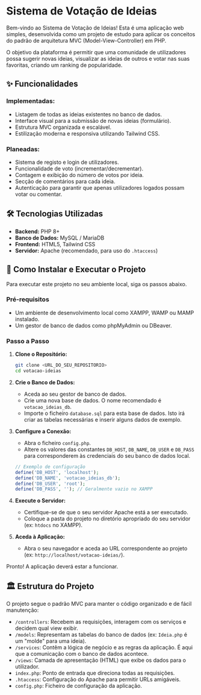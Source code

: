 # Sistema de Votação de Ideias

Bem-vindo ao Sistema de Votação de Ideias! Esta é uma aplicação web simples, desenvolvida como um projeto de estudo para aplicar os conceitos do padrão de arquitetura MVC (Model-View-Controller) em PHP.

O objetivo da plataforma é permitir que uma comunidade de utilizadores possa sugerir novas ideias, visualizar as ideias de outros e votar nas suas favoritas, criando um ranking de popularidade.

## ✨ Funcionalidades

### Implementadas:
- Listagem de todas as ideias existentes no banco de dados.
- Interface visual para a submissão de novas ideias (formulário).
- Estrutura MVC organizada e escalável.
- Estilização moderna e responsiva utilizando Tailwind CSS.

### Planeadas:
- Sistema de registo e login de utilizadores.
- Funcionalidade de voto (incrementar/decrementar).
- Contagem e exibição do número de votos por ideia.
- Secção de comentários para cada ideia.
- Autenticação para garantir que apenas utilizadores logados possam votar ou comentar.

## 🛠️ Tecnologias Utilizadas

- **Backend:** PHP 8+
- **Banco de Dados:** MySQL / MariaDB
- **Frontend:** HTML5, Tailwind CSS
- **Servidor:** Apache (recomendado, para uso do `.htaccess`)

## 🚀 Como Instalar e Executar o Projeto

Para executar este projeto no seu ambiente local, siga os passos abaixo.

### Pré-requisitos
- Um ambiente de desenvolvimento local como XAMPP, WAMP ou MAMP instalado.
- Um gestor de banco de dados como phpMyAdmin ou DBeaver.

### Passo a Passo

1.  **Clone o Repositório:**
    ```bash
    git clone <URL_DO_SEU_REPOSITORIO>
    cd votacao-ideias
    ```

2.  **Crie o Banco de Dados:**
    - Aceda ao seu gestor de banco de dados.
    - Crie uma nova base de dados. O nome recomendado é `votacao_ideias_db`.
    - Importe o ficheiro `database.sql` para esta base de dados. Isto irá criar as tabelas necessárias e inserir alguns dados de exemplo.

3.  **Configure a Conexão:**
    - Abra o ficheiro `config.php`.
    - Altere os valores das constantes `DB_HOST`, `DB_NAME`, `DB_USER` e `DB_PASS` para corresponderem às credenciais do seu banco de dados local.

    ```php
    // Exemplo de configuração
    define('DB_HOST', 'localhost');
    define('DB_NAME', 'votacao_ideias_db');
    define('DB_USER', 'root');
    define('DB_PASS', ''); // Geralmente vazio no XAMPP
    ```

4.  **Execute o Servidor:**
    - Certifique-se de que o seu servidor Apache está a ser executado.
    - Coloque a pasta do projeto no diretório apropriado do seu servidor (ex: `htdocs` no XAMPP).

5.  **Aceda à Aplicação:**
    - Abra o seu navegador e aceda ao URL correspondente ao projeto (ex: `http://localhost/votacao-ideias/`).

Pronto! A aplicação deverá estar a funcionar.

## 🏛️ Estrutura do Projeto

O projeto segue o padrão MVC para manter o código organizado e de fácil manutenção:

-   `/controllers`: Recebem as requisições, interagem com os serviços e decidem qual view exibir.
-   `/models`: Representam as tabelas do banco de dados (ex: `Ideia.php` é um "molde" para uma ideia).
-   `/services`: Contêm a lógica de negócio e as regras da aplicação. É aqui que a comunicação com o banco de dados acontece.
-   `/views`: Camada de apresentação (HTML) que exibe os dados para o utilizador.
-   `index.php`: Ponto de entrada que direciona todas as requisições.
-   `.htaccess`: Configuração do Apache para permitir URLs amigáveis.
-   `config.php`: Ficheiro de configuração da aplicação.